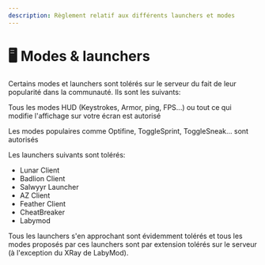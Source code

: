 ```yaml
---
description: Règlement relatif aux différents launchers et modes
---
```


# 🖥️ Modes & launchers

Certains modes et launchers sont tolérés sur le serveur du fait de leur popularité dans la communauté. Ils sont les suivants:

Tous les modes HUD (Keystrokes, Armor, ping, FPS...) ou tout ce qui modifie l'affichage sur votre écran est autorisé

Les modes populaires comme Optifine, ToggleSprint, ToggleSneak... sont autorisés

Les launchers suivants sont tolérés:

* Lunar Client
* Badlion Client
* Salwyyr Launcher
* AZ Client
* Feather Client
* CheatBreaker
* Labymod

&#x20;

Tous les launchers s'en approchant sont évidemment tolérés et tous les modes proposés par ces launchers sont par extension tolérés sur le serveur (à l'exception du XRay de LabyMod).
